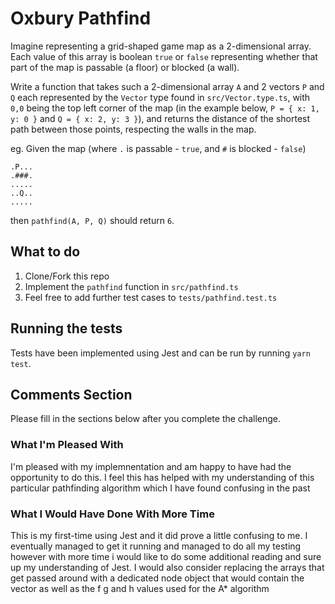 # Oxbury Pathfind

Imagine representing a grid-shaped game map as a 2-dimensional array. Each value of this array is
boolean `true` or `false` representing whether that part of the map is passable (a floor) or blocked
(a wall).

Write a function that takes such a 2-dimensional array `A` and 2 vectors `P` and `Q` each represented by the `Vector` type found in `src/Vector.type.ts`, with `0,0` being the top left corner of the map (in the example below, `P = { x: 1, y: 0 }` and `Q = { x: 2, y: 3 }`), and returns the distance of the shortest path between those points, respecting the walls in the map.

eg. Given the map (where `.` is passable - `true`, and `#` is blocked - `false`)

```
.P...
.###.
.....
..Q..
.....
```

then `pathfind(A, P, Q)` should return `6`.

## What to do

1. Clone/Fork this repo
2. Implement the `pathfind` function in `src/pathfind.ts`
3. Feel free to add further test cases to `tests/pathfind.test.ts`

## Running the tests

Tests have been implemented using Jest and can be run by running `yarn test`.

## Comments Section

Please fill in the sections below after you complete the challenge.

### What I'm Pleased With
I'm pleased with my implemnentation and am happy to have had the opportunity to do this. I feel this has helped with my understanding of this particular pathfinding algorithm which I have found confusing in the past

### What I Would Have Done With More Time
This is my first-time using Jest and it did prove a little confusing to me. I eventually managed to get it running and managed to do all my testing however with more time i would like to do some additional reading and sure up my understanding of Jest. I would also consider replacing the arrays that get passed around with a dedicated node object that would contain the vector as well as the f g and h values used for the A* algorithm